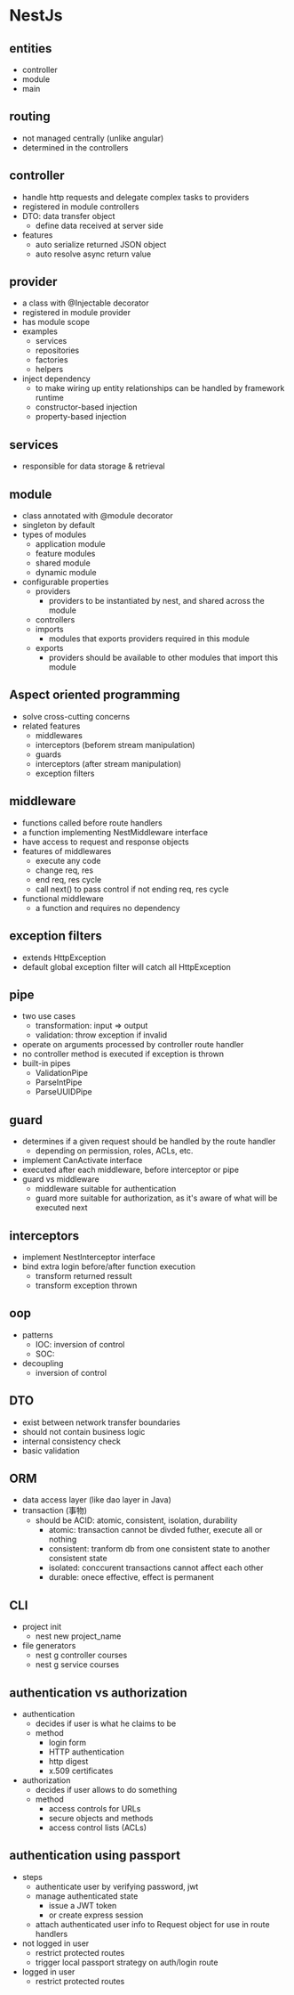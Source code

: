 # NestJs

## entities
- controller
- module
- main

## routing
- not managed centrally (unlike angular)
- determined in the controllers

## controller
- handle http requests and delegate complex tasks to providers
- registered in module controllers
- DTO: data transfer object
  - define data received at server side
- features
  - auto serialize returned JSON object
  - auto resolve async return value

## provider
- a class with @Injectable decorator
- registered in module provider
- has module scope
- examples
  - services
  - repositories
  - factories
  - helpers
- inject dependency
  - to make wiring up entity relationships can be handled by framework runtime
  - constructor-based injection
  - property-based injection

## services
- responsible for data storage & retrieval

## module
- class annotated with @module decorator
- singleton by default
- types of modules
  - application module
  - feature modules
  - shared module
  - dynamic module
- configurable properties
  - providers
    - providers to be instantiated by nest, and shared across the module
  - controllers
  - imports
    - modules that exports providers required in this module
  - exports
    - providers should be available to other modules that import this module

## Aspect oriented programming
- solve cross-cutting concerns
- related features
  - middlewares
  - interceptors (beforem stream manipulation)
  - guards
  - interceptors (after stream manipulation)
  - exception filters


## middleware
- functions called before route handlers
- a function implementing NestMiddleware interface
- have access to request and response objects
- features of middlewares
  - execute any code
  - change req, res
  - end req, res cycle
  - call next() to pass control if not ending req, res cycle
- functional middleware
  - a function and requires no dependency

## exception filters
- extends HttpException
- default global exception filter will catch all HttpException

## pipe
- two use cases
  - transformation: input => output
  - validation: throw exception if invalid
- operate on arguments processed by controller route handler
- no controller method is executed if exception is thrown
- built-in pipes
  - ValidationPipe
  - ParseIntPipe
  - ParseUUIDPipe

## guard
- determines if a given request should be handled by the route handler
  - depending on permission, roles, ACLs, etc.
- implement CanActivate interface
- executed after each middleware, before interceptor or pipe
- guard vs middleware
  - middleware suitable for authentication
  - guard more suitable for authorization, as it's aware of what will be executed next

## interceptors
- implement NestInterceptor interface
- bind extra login before/after function execution
  - transform returned ressult
  - transform exception thrown

## oop
- patterns
  - IOC: inversion of control
  - SOC: 
- decoupling
  - inversion of control
	
## DTO
- exist between network transfer boundaries
- should not contain business logic
- internal consistency check
- basic validation

## ORM
- data access layer (like dao layer in Java)
- transaction (事物)
  - should be ACID: atomic, consistent, isolation, durability
    - atomic: transaction cannot be divded futher, execute all or nothing
    - consistent: tranform db from one consistent state to another consistent state
    - isolated: conccurent transactions cannot affect each other
    - durable: onece effective, effect is permanent

## CLI
- project init
  - nest new project_name
- file generators
  - nest g controller courses
  - nest g service courses


## authentication vs authorization
- authentication
  - decides if user is what he claims to be
  - method
    - login form
    - HTTP authentication
    - http digest
    - x.509 certificates
- authorization
  - decides if user allows to do something
  - method
    - access controls for URLs
    - secure objects and methods
    - access control lists (ACLs)

## authentication using passport
- steps
  - authenticate user by verifying password, jwt
  - manage authenticated state
    - issue a JWT token
    - or create express session
  - attach authenticated user info to Request object for use in route handlers
- not logged in user
  - restrict protected routes
  - trigger local passport strategy on auth/login route
- logged in user
  - restrict protected routes
